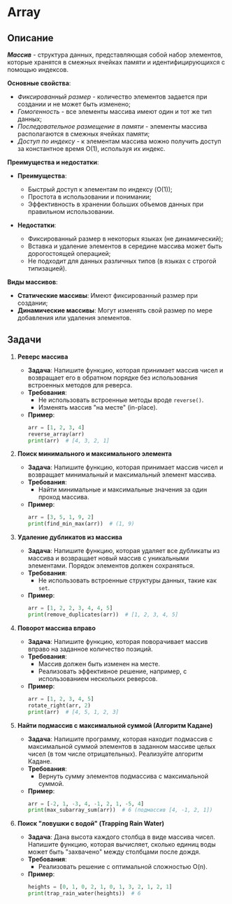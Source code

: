 # Array

## Описание

**_Массив_** - структура данных, представляющая собой набор элементов, которые хранятся в смежных ячейках памяти и идентифицирующихся с помощью индексов.

**Основные свойства**:

- _Фиксированный размер_ - количество элементов задается при создании и не может быть изменено;
- _Гомогенность_ - все элементы массива имеют один и тот же тип данных;
- _Последовательное размещение в памяти_ - элементы массива располагаются в смежных ячейках памяти;
- _Доступ по индексу_ - к элементам массива можно получить доступ за константное время O(1), используя их индекс.

**Преимущества и недостатки**:

- **Преимущества**:

  - Быстрый доступ к элементам по индексу (O(1));
  - Простота в использовании и понимании;
  - Эффективность в хранении больших объемов данных при правильном использовании.

- **Недостатки**:

  - Фиксированный размер в некоторых языках (не динамический);
  - Вставка и удаление элементов в середине массива может быть дорогостоящей операцией;
  - Не подходит для данных различных типов (в языках с строгой типизацией).

**Виды массивов**:

- **Статические массивы**: Имеют фиксированный размер при создании;
- **Динамические массивы**: Могут изменять свой размер по мере добавления или удаления элементов.

## Задачи

1. **Реверс массива**

   - **Задача**: Напишите функцию, которая принимает массив чисел и возвращает его в обратном порядке без использования встроенных методов для реверса.
   - **Требования**:
     - Не использовать встроенные методы вроде `reverse()`.
     - Изменять массив "на месте" (in-place).
   - **Пример**:
     ```python
     arr = [1, 2, 3, 4]
     reverse_array(arr)
     print(arr)  # [4, 3, 2, 1]
     ```

2. **Поиск минимального и максимального элемента**

   - **Задача**: Напишите функцию, которая принимает массив чисел и возвращает минимальный и максимальный элемент массива.
   - **Требования**:
     - Найти минимальные и максимальные значения за один проход массива.
   - **Пример**:
     ```python
     arr = [3, 5, 1, 9, 2]
     print(find_min_max(arr))  # (1, 9)
     ```

3. **Удаление дубликатов из массива**

   - **Задача**: Напишите функцию, которая удаляет все дубликаты из массива и возвращает новый массив с уникальными элементами. Порядок элементов должен сохраняться.
   - **Требования**:
     - Не использовать встроенные структуры данных, такие как `set`.
   - **Пример**:
     ```python
     arr = [1, 2, 2, 3, 4, 4, 5]
     print(remove_duplicates(arr))  # [1, 2, 3, 4, 5]
     ```

4. **Поворот массива вправо**

   - **Задача**: Напишите функцию, которая поворачивает массив вправо на заданное количество позиций.
   - **Требования**:
     - Массив должен быть изменен на месте.
     - Реализовать эффективное решение, например, с использованием нескольких реверсов.
   - **Пример**:
     ```python
     arr = [1, 2, 3, 4, 5]
     rotate_right(arr, 2)
     print(arr)  # [4, 5, 1, 2, 3]
     ```

5. **Найти подмассив с максимальной суммой (Алгоритм Кадане)**

   - **Задача**: Напишите программу, которая находит подмассив с максимальной суммой элементов в заданном массиве целых чисел (в том числе отрицательных). Реализуйте алгоритм Кадане.
   - **Требования**:
     - Вернуть сумму элементов подмассива с максимальной суммой.
   - **Пример**:
     ```python
     arr = [-2, 1, -3, 4, -1, 2, 1, -5, 4]
     print(max_subarray_sum(arr))  # 6 (подмассив [4, -1, 2, 1])
     ```

6. **Поиск "ловушки с водой" (Trapping Rain Water)**
   - **Задача**: Дана высота каждого столбца в виде массива чисел. Напишите функцию, которая вычисляет, сколько единиц воды может быть "захвачено" между столбцами после дождя.
   - **Требования**:
     - Реализовать решение с оптимальной сложностью O(n).
   - **Пример**:
     ```python
     heights = [0, 1, 0, 2, 1, 0, 1, 3, 2, 1, 2, 1]
     print(trap_rain_water(heights))  # 6
     ```
